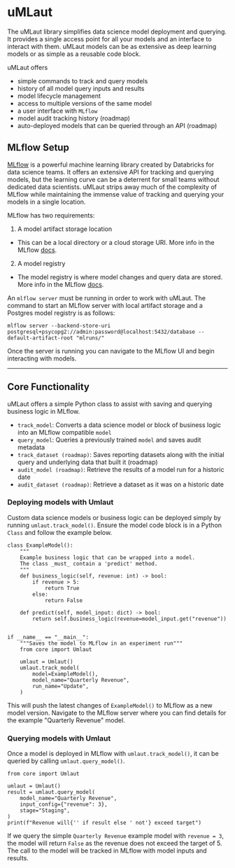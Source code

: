 # uMLaut

The uMLaut library simplifies data science model deployment and querying. It provides a single access point for all your models and an interface to interact with them. uMLaut models can be as extensive as deep learning models or as simple as a reusable code block.

uMLaut offers
- simple commands to track and query models
- history of all model query inputs and results
- model lifecycle management
- access to multiple versions of the same model
- a user interface with `MLflow`
- model audit tracking history (roadmap)
- auto-deployed models that can be queried through an API (roadmap)

## MLflow Setup
[MLflow](https://bit.ly/3eHJsx3) is a powerful machine learning library created by Databricks for data science teams. It offers an extensive API for tracking and querying models, but the learning curve can be a deterrent for small teams without dedicated data scientists. uMLaut strips away much of the complexity of MLflow while maintaining the immense value of tracking and querying your models in a single location. 

MLflow has two requirements:
1) A model artifact storage location
- This can be a local directory or a cloud storage URI. More info in the MLflow [docs](https://mlflow.org/docs/latest/tracking.html#artifact-stores).
2) A model registry
- The model registry is where model changes and query data are stored. More info in the MLflow [docs](https://mlflow.org/docs/latest/tracking.html#backend-stores).

An `mlflow server` must be running in order to work with uMLaut. The command to start an MLflow server with local artifact storage and a Postgres model registry is as follows:

`mlflow server --backend-store-uri postgresql+psycopg2://admin:password@localhost:5432/database --default-artifact-root "mlruns/"`

Once the server is running you can navigate to the MLflow UI and begin interacting with models.

____
## Core Functionality
uMLaut offers a simple Python class to assist with saving and querying business logic in MLflow.

- `track_model`: Converts a data science model or block of business logic into an MLflow compatible `model`
- `query_model`: Queries a previously trained `model` and saves audit metadata
- `track_dataset (roadmap)`: Saves reporting datasets along with the initial query and underlying data that built it (roadmap)
- `audit_model (roadmap)`: Retrieve the results of a model run for a historic date
- `audit_dataset (roadmap)`: Retrieve a dataset as it was on a historic date

### Deploying models with Umlaut
Custom data science models or business logic can be deployed simply by running `umlaut.track_model()`. Ensure the model code block is in a Python `Class` and follow the example below.

```
class ExampleModel():
    """
    Example business logic that can be wrapped into a model.
    The class _must_ contain a 'predict' method.
    """
    def business_logic(self, revenue: int) -> bool:
        if revenue > 5:
            return True
        else:
            return False

    def predict(self, model_input: dict) -> bool:
        return self.business_logic(revenue=model_input.get("revenue"))


if __name__ == "__main__":
    """Saves the model to MLflow in an experiment run"""
    from core import Umlaut

    umlaut = Umlaut()
    umlaut.track_model(
        model=ExampleModel(),
        model_name="Quarterly Revenue",
        run_name="Update",
    )
```

This will push the latest changes of `ExampleModel()` to MLflow as a new model version. Navigate to the MLflow server where you can find details for the example "Quarterly Revenue" model.


### Querying models with Umlaut
Once a model is deployed in MLflow with `umlaut.track_model()`, it can be queried by calling `umlaut.query_model()`.

```
from core import Umlaut

umlaut = Umlaut()
result = umlaut.query_model(
    model_name="Quarterly Revenue",
    input_config={"revenue": 3},
    stage="Staging",
)
print(f"Revenue will{'' if result else ' not'} exceed target")
```

If we query the simple `Quarterly Revenue` example model with `revenue = 3`, the model will return `False` as the revenue does not exceed the target of 5. The call to the model will be tracked in MLflow with model inputs and results.
